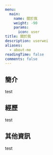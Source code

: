 ```yaml
---
menu:
  main:
    name: 關於我
    weight: -90
    params:
      icon: user
title: 關於我
description: userwei
aliases:
  - about-me
readingTime: false
comments: false
---
```


## 簡介

test

## 經歷

test

## 其他資訊

test
